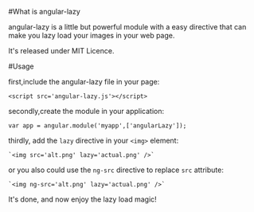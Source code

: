 #What is angular-lazy   

angular-lazy is a little but powerful module with a easy directive that can make you lazy load your images in your web page.  

It's released under MIT Licence.   

#Usage    

first,include the angular-lazy file in your page:  

   `<script src='angular-lazy.js'></script>`

secondly,create the module in your application:  

   `var app = angular.module('myapp',['angularLazy']);`
   
thirdly, add the `lazy` directive in your `<img>` element:  
    
    `<img src='alt.png' lazy='actual.png' />`  
    
or you also could use the `ng-src` directive to replace `src` attribute:  

    `<img ng-src='alt.png' lazy='actual.png' />`   
    
It's done, and now enjoy the lazy load magic!   



